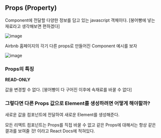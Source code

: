 ## Props (Property)

Component에 전달할 다양한 정보를 담고 있는 javascript 객체이다. [붕어빵에 넣는 재료라고 생각해보면 편하겠다]

![image](https://user-images.githubusercontent.com/88424067/193166253-9b743570-beca-48b7-b61a-bda8e0d891b5.png)

Airbnb 홈페이지의 각기 다른 props로 만들어진 Component 예시를 보자

![image](https://user-images.githubusercontent.com/88424067/193166416-831d4e4b-0349-4960-bd31-6afb47a11620.png)

### Props의 특징

**READ-ONLY**

값을 변경할 수 없다. [붕어빵이 다 구어진 이후에 속재료를 바꿀 수 없다]

### 그렇다면 다른 Props 값으로 Element를 생성하려면 어떻게 해야할까?

새로운 값을 컴포넌트에 전달하여 새로운 Element를 생성해준다.

모든 리액트 컴포넌트는 Props를 직접 바꿀 수 없고 같은 Props에 대해서는 항상 같은 결과를 보여줄 것! 이라고 React Docs에 적혀있다.
